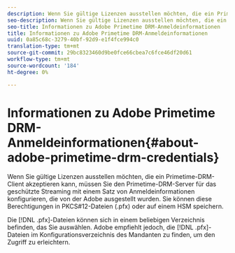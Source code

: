 ```yaml
---
description: Wenn Sie gültige Lizenzen ausstellen möchten, die ein Primetime-DRM-Client akzeptieren kann, müssen Sie den Primetime-DRM-Server für das geschützte Streaming mit einem Satz von Anmeldeinformationen konfigurieren, die von der Adobe ausgestellt wurden. Sie können diese Berechtigungen in PKCS#12-Dateien (.pfx) oder auf einem HSM speichern.
seo-description: Wenn Sie gültige Lizenzen ausstellen möchten, die ein Primetime-DRM-Client akzeptieren kann, müssen Sie den Primetime-DRM-Server für das geschützte Streaming mit einem Satz von Anmeldeinformationen konfigurieren, die von der Adobe ausgestellt wurden. Sie können diese Berechtigungen in PKCS#12-Dateien (.pfx) oder auf einem HSM speichern.
seo-title: Informationen zu Adobe Primetime DRM-Anmeldeinformationen
title: Informationen zu Adobe Primetime DRM-Anmeldeinformationen
uuid: 0a85c68c-3279-40bf-92d9-e1f4fce994c0
translation-type: tm+mt
source-git-commit: 29bc8323460d9be0fce66cbea7c6fce46df20d61
workflow-type: tm+mt
source-wordcount: '184'
ht-degree: 0%

---
```



# Informationen zu Adobe Primetime DRM-Anmeldeinformationen{#about-adobe-primetime-drm-credentials}

Wenn Sie gültige Lizenzen ausstellen möchten, die ein Primetime-DRM-Client akzeptieren kann, müssen Sie den Primetime-DRM-Server für das geschützte Streaming mit einem Satz von Anmeldeinformationen konfigurieren, die von der Adobe ausgestellt wurden. Sie können diese Berechtigungen in PKCS#12-Dateien (.pfx) oder auf einem HSM speichern.

Die [!DNL .pfx]-Dateien können sich in einem beliebigen Verzeichnis befinden, das Sie auswählen. Adobe empfiehlt jedoch, die [!DNL .pfx]-Dateien im Konfigurationsverzeichnis des Mandanten zu finden, um den Zugriff zu erleichtern.
